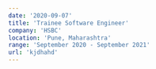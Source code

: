 ```yaml
---
date: '2020-09-07'
title: 'Trainee Software Engineer'
company: 'HSBC'
location: 'Pune, Maharashtra'
range: 'September 2020 - September 2021'
url: 'kjdhahd'
---
```


<!-- - Developed and shipped highly interactive web applications for Apple Music using Ember.js
- Built and shipped the Apple Music Extension within Facebook Messenger leveraging third-party and internal APIs
- Architected and implemented the front-end of Apple Music's embeddable web player widget, which lets users log in and listen to full songs in the browser
- Contributed extensively to MusicKit.js, a JavaScript framework that allows developers to add an Apple Music player to their web apps -->
